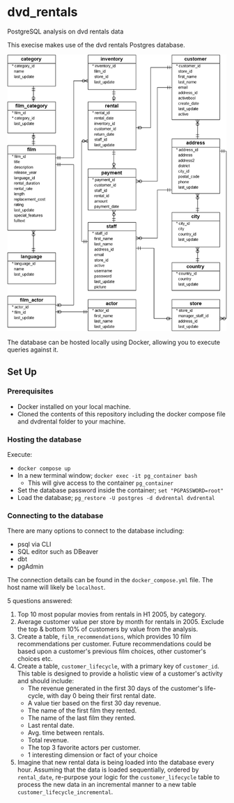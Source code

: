 # dvd_rentals
PostgreSQL analysis on dvd rentals data 

This execise makes use of the dvd rentals Postgres database.

![ER Model](dvd-rental-db-diagram.png)

The database can be hosted locally using Docker, allowing you to execute queries against it.

## Set Up

### Prerequisites

- Docker installed on your local machine.
- Cloned the contents of this repository including the docker compose file and dvdrental folder to your machine.

### Hosting the database

Execute:

- `docker compose up`
- In a new terminal window; `docker exec -it pg_container bash`
  - This will give access to the container `pg_container`
- Set the database password inside the container; `set "PGPASSWORD=root"`
- Load the database; `pg_restore -U postgres -d dvdrental dvdrental`

### Connecting to the database

There are many options to connect to the database including:

- psql via CLI
- SQL editor such as DBeaver
- dbt
- pgAdmin

The connection details can be found in the `docker_compose.yml` file. The host name will likely be `localhost`.

5 questions answered: 
1. Top 10 most popular movies from rentals in H1 2005, by category.
2. Average customer value per store by month for rentals in 2005. Exclude the top & bottom 10% of customers by value from the analysis.
3. Create a table, `film_recommendations`, which provides 10 film recommendations per customer. Future recommendations could be based upon a customer's previous film choices, other customer's choices etc.
4. Create a table, `customer_lifecycle`, with a primary key of `customer_id`. This table is designed to provide a holistic view of a customer's activity and should include:
    - The revenue generated in the first 30 days of the customer's life-cycle, with day 0 being their first rental date.
    - A value tier based on the first 30 day revenue.
    - The name of the first film they rented.
    - The name of the last film they rented.
    - Last rental date.
    - Avg. time between rentals.
    - Total revenue.
    - The top 3 favorite actors per customer.
    - 1 interesting dimension or fact of your choice
5. Imagine that new rental data is being loaded into the database every hour. Assuming that the data is loaded sequentially, ordered by `rental_date`, re-purpose your logic for the `customer_lifecycle` table to process the new data in an incremental manner to a new table `customer_lifecycle_incremental`.

